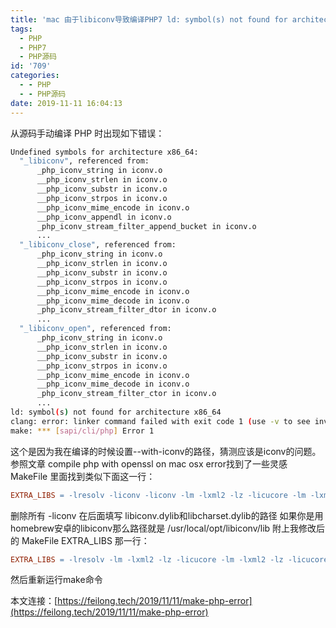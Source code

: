 ```yaml
---
title: 'mac 由于libiconv导致编译PHP7 ld: symbol(s) not found for architecture x86_64错误'
tags:
  - PHP
  - PHP7
  - PHP源码
id: '709'
categories:
  - - PHP
  - - PHP源码
date: 2019-11-11 16:04:13
---
```


从源码手动编译 PHP 时出现如下错误：

```bash
Undefined symbols for architecture x86_64:
  "_libiconv", referenced from:
      _php_iconv_string in iconv.o
      __php_iconv_strlen in iconv.o
      __php_iconv_substr in iconv.o
      __php_iconv_strpos in iconv.o
      __php_iconv_mime_encode in iconv.o
      __php_iconv_appendl in iconv.o
      _php_iconv_stream_filter_append_bucket in iconv.o
      ...
  "_libiconv_close", referenced from:
      _php_iconv_string in iconv.o
      __php_iconv_strlen in iconv.o
      __php_iconv_substr in iconv.o
      __php_iconv_strpos in iconv.o
      __php_iconv_mime_encode in iconv.o
      __php_iconv_mime_decode in iconv.o
      _php_iconv_stream_filter_dtor in iconv.o
      ...
  "_libiconv_open", referenced from:
      _php_iconv_string in iconv.o
      __php_iconv_strlen in iconv.o
      __php_iconv_substr in iconv.o
      __php_iconv_strpos in iconv.o
      __php_iconv_mime_encode in iconv.o
      __php_iconv_mime_decode in iconv.o
      _php_iconv_stream_filter_ctor in iconv.o
      ...
ld: symbol(s) not found for architecture x86_64
clang: error: linker command failed with exit code 1 (use -v to see invocation)
make: *** [sapi/cli/php] Error 1
```

<!--more-->

这个是因为我在编译的时候设置--with-iconv的路径，猜测应该是iconv的问题。 参照文章 compile php with openssl on mac osx error找到了一些灵感 MakeFile 里面找到类似下面这一行：

```Makefile
EXTRA_LIBS = -lresolv -liconv -liconv -lm -lxml2 -lz -licucore -lm -lxml2 -lz -licucore -lm -lxml2 -lz -licucore -lm -lxml2 -lz -licucore -lm -lxml2 -lz -licucore -lm -lxml2 -lz -licucore -lm
```

删除所有 -liconv 在后面填写 libiconv.dylib和libcharset.dylib的路径 如果你是用homebrew安卓的libiconv那么路径就是 /usr/local/opt/libiconv/lib 附上我修改后的 MakeFile EXTRA\_LIBS 那一行：

```Makefile
EXTRA_LIBS = -lresolv -lm -lxml2 -lz -licucore -lm -lxml2 -lz -licucore -lm -lxml2 -lz -licucore -lm -lxml2 -lz -licucore -lm -lxml2 -lz -licucore -lm -lxml2 -lz -licucore -lm /usr/local/opt/libiconv/lib/libiconv.dylib /usr/local/opt/libiconv/lib/libcharset.dylib
```

然后重新运行make命令

本文连接：[https://feilong.tech/2019/11/11/make-php-error](https://feilong.tech/2019/11/11/make-php-error)